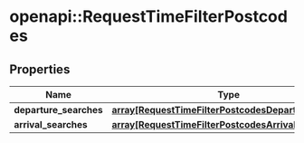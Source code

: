 # openapi::RequestTimeFilterPostcodes


## Properties
Name | Type | Description | Notes
------------ | ------------- | ------------- | -------------
**departure_searches** | [**array[RequestTimeFilterPostcodesDepartureSearch]**](RequestTimeFilterPostcodesDepartureSearch.md) |  | [optional] 
**arrival_searches** | [**array[RequestTimeFilterPostcodesArrivalSearch]**](RequestTimeFilterPostcodesArrivalSearch.md) |  | [optional] 


